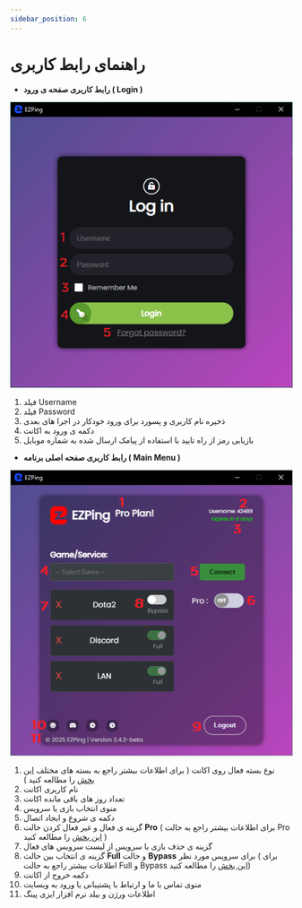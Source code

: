 ```yaml
---
sidebar_position: 6
---
```


# راهنمای رابط کاربری


  - **رابط کاربری صفحه ی ورود ( Login )**

![winver-run](./img/LoginScreenOverview.png)



1. فیلد Username
2. فیلد Password
3. ذخیره نام کاربری و پسورد برای ورود خودکار در اجرا های بعدی
4. دکمه ی ورود به اکانت
5. بازیابی رمز از راه تایید با استفاده از پیامک ارسال شده به شماره موبایل





  
  
  
  - **رابط کاربری صفحه اصلی برنامه ( Main Menu )**


![winver-run](./img/MainMenuOverview.png)

1. نوع بسته فعال روی اکانت ( برای اطلاعات بیشتر راجع به بسته های مختلف [این بخش](https://docs.ezping.ir/category/%D9%BE%D9%84%D9%86-%D9%87%D8%A7%DB%8C-%D8%A7%DA%A9%D8%A7%D9%86%D8%AA) را مطالعه کنید ) 
2. نام کاربری اکانت
3. تعداد روز های باقی مانده اکانت
4. منوی انتخاب بازی یا سرویس
5. دکمه ی شروع و ایجاد اتصال
6. گزینه ی فعال و غیر فعال کردن حالت **Pro** ( برای اطلاعات بیشتر راجع به حالت Pro [این بخش](https://docs.ezping.ir/how-it-works/promode) را مطالعه کنید )
7. گزینه ی حذف بازی یا سرویس از لیست سرویس های فعال
8. گزینه ی انتخاب بین حالت **Full** و حالت **Bypass** برای سرویس مورد نظر ( برای اطلاعات بیشتر راجع به حالت Full و Bypass [این بخش](https://docs.ezping.ir/how-it-works/bypassvsfull) را مطالعه کنید) 
9. دکمه خروج از اکانت
10. منوی تماس با ما و ارتباط با پشتیبانی یا ورود به وبسایت
11. اطلاعات ورژن و بیلد نرم افزار ایزی پینگ
